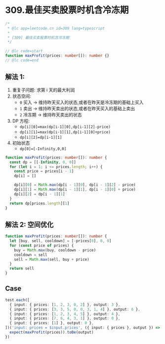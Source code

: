 # 309.最佳买卖股票时机含冷冻期

```ts
/*
 * @lc app=leetcode.cn id=309 lang=typescript
 *
 * [309] 最佳买卖股票时机含冷冻期
 */

// @lc code=start
function maxProfit(prices: number[]): number {}
// @lc code=end
```

## 解法 1:

1. 重复子问题: 求第 i 天的最大利润
2. 状态空间:
   - `0` 买入 -> 维持昨天买入的状态,或者在昨天是冷冻期的基础上买入
   - `1` 卖出 -> 维持昨天卖出的状态,或者在昨天买入的基础上卖出
   - `2` 冷冻期 -> 维持昨天卖出的状态
3. DP 方程:
   - `dp[i][0]=max(dp[i-1][0],dp[i-1][2]-price)`
   - `dp[i][1]=max(dp[i-1][1],dp[i-1][0]+price)`
   - `dp[i][2]=dp[i-1][1]`
4. 初始状态
   - `dp[0]=[-Infinity,0,0]`

```ts
function maxProfit(prices: number[]): number {
  const dp = [[-Infinity, 0, 0]]
  for (let i = 1; i <= prices.length; i++) {
    const price = prices[i - 1]
    dp[i] = []

    dp[i][0] = Math.max(dp[i - 1][0], dp[i - 1][2] - price)
    dp[i][1] = Math.max(dp[i - 1][1], dp[i - 1][0] + price)
    dp[i][2] = dp[i - 1][1]
  }
  return dp[prices.length][1]
}
```

## 解法 2: 空间优化

```ts
function maxProfit(prices: number[]): number {
  let [buy, sell, cooldown] = [-prices[0], 0, 0]
  for (const price of prices) {
    buy = Math.max(buy, cooldown - price)
    cooldown = sell
    sell = Math.max(sell, buy + price)
  }
  return sell
}
```

## Case

```ts
test.each([
  { input: { prices: [1, 2, 3, 0, 2] }, output: 3 },
  { input: { prices: [3, 3, 5, 0, 0, 3, 1, 4] }, output: 6 },
  { input: { prices: [1, 2, 3, 4, 5] }, output: 4 },
  { input: { prices: [7, 6, 4, 3, 1] }, output: 0 },
  { input: { prices: [1] }, output: 0 },
])('input: prices = $input.prices', ({ input: { prices }, output }) => {
  expect(maxProfit(prices)).toBe(output)
})
```
